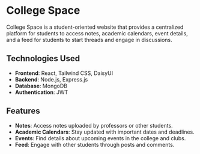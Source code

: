 # College Space


College Space is a student-oriented website that provides a centralized platform for students to access notes, academic calendars, event details, and a feed for students to start threads and engage in discussions.

## Technologies Used

- **Frontend**: React, Tailwind CSS, DaisyUI
- **Backend**: Node.js, Express.js
- **Database**: MongoDB
- **Authentication**: JWT

## Features

- **Notes**: Access notes uploaded by professors or other students.
- **Academic Calendars**: Stay updated with important dates and deadlines.
- **Events**: Find details about upcoming events in the college and clubs.
- **Feed**: Engage with other students through posts and comments.
